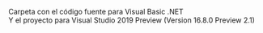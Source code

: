 Carpeta con el código fuente para Visual Basic .NET<br>
Y el proyecto para Visual Studio 2019 Preview (Version 16.8.0 Preview 2.1)<br>
<br>

